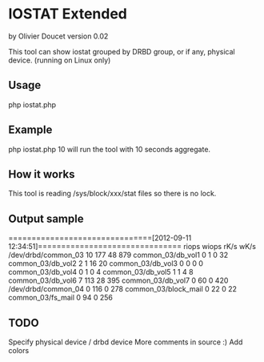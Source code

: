 IOSTAT Extended
===============

by Olivier Doucet
version 0.02


This tool can show iostat grouped by DRBD group, or if any, physical device.
(running on Linux only)


Usage
-----

php iostat.php <seconds>


Example
-------

php iostat.php 10 
will run the tool with 10 seconds aggregate.


How it works
------------

This tool is reading /sys/block/xxx/stat files so there is no lock.


Output sample
-------------

===============================[2012-09-11 12:34:51]===============================
                                                  riops    wiops      rK/s      wK/s
/dev/drbd/common_03                                 10      177        48       879
   common_03/db_vol1                                 0        1         0        32
   common_03/db_vol2                                 2        1        16        20
   common_03/db_vol3                                 0        0         0         0
   common_03/db_vol4                                 0        1         0         4
   common_03/db_vol5                                 1        1         4         8
   common_03/db_vol6                                 7      113        28       395
   common_03/db_vol7                                 0       60         0       420
/dev/drbd/common_04                                  0      116         0       278
   common_03/block_mail                              0       22         0        22
   common_03/fs_mail                                 0       94         0       256


TODO
----

Specify physical device / drbd device
More comments in source :)
Add colors